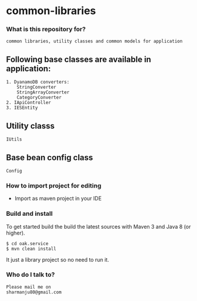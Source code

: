 # common-libraries #

### What is this repository for? ###
	common libraries, utility classes and common models for application

## Following base classes are available in application: ##
	1. DyanamoDB converters:
		StringConverter
		StringArrayConverter
		CategoryConverter
	2. IApiController
	3. IESEntity

## Utility classs ##
	IUtils

## Base bean config class ##
	Config

### How to import project for editing ###

* Import as maven project in your IDE

### Build and install ###


To get started build the build the latest sources with Maven 3 and Java 8 
(or higher). 

	$ cd oak.service
	$ mvn clean install 

It just a library project so no need to run it.


### Who do I talk to? ###
	Please mail me on
	sharmanju80@gmail.com
